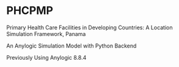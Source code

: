 # PHCPMP
Primary Health Care Facilities in Developing Countries: A Location Simulation Framework, Panama

An Anylogic Simulation Model with Python Backend

Previously Using Anylogic 8.8.4